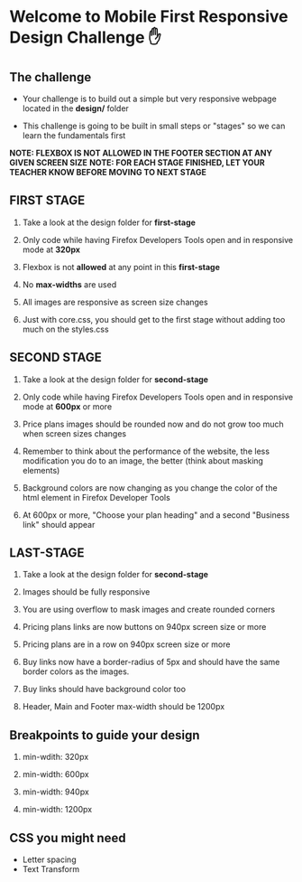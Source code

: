 # Welcome to Mobile First Responsive Design Challenge ✋

## The challenge

- Your challenge is to build out a simple but very responsive webpage located in the **design/** folder

- This challenge is going to be built in small steps or "stages" so we can learn the fundamentals first

**NOTE: FLEXBOX IS NOT ALLOWED IN THE FOOTER SECTION AT ANY GIVEN SCREEN SIZE**
**NOTE: FOR EACH STAGE FINISHED, LET YOUR TEACHER KNOW BEFORE MOVING TO NEXT STAGE**

## FIRST STAGE

1.  Take a look at the design folder for **first-stage**

2.  Only code while having Firefox Developers Tools open and in responsive mode at **320px**

3.  Flexbox is not **allowed** at any point in this **first-stage** 

4.  No **max-widths** are used

5.  All images are responsive as screen size changes 

6.  Just with core.css, you should get to the
    first stage without adding too much on the styles.css

## SECOND STAGE

1.  Take a look at the design folder for **second-stage**

2.  Only code while having Firefox Developers Tools open and in responsive mode at **600px** or more

3.  Price plans images should be rounded now and do not grow too much when screen sizes changes

4.  Remember to think about the performance of the website, the less modification you do to an image, the better (think about masking elements)

5.  Background colors are now changing as you change the color of the html element in Firefox Developer Tools
    
6.  At 600px or more, "Choose your plan heading" and a second "Business link" should appear


## LAST-STAGE

1.  Take a look at the design folder for **second-stage**

2.  Images should be fully responsive

3.  You are using overflow to mask images and create rounded corners

4.  Pricing plans links are now buttons on 940px screen size or more

5.  Pricing plans are in a row on 940px screen size or more

5.  Buy links now have a border-radius of 5px and should have the same border colors
    as the images.

6.  Buy links should have background color too


7. Header, Main and Footer max-width should be 1200px


## Breakpoints to guide your design

1. min-wdith: 320px

2. min-width: 600px

3. min-width: 940px

4. min-width: 1200px


## CSS you might need

-   Letter spacing
-   Text Transform